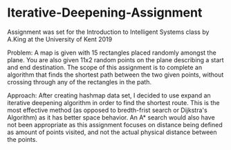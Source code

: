 # Iterative-Deepening-Assignment

Assignment was set for the Introduction to Intelligent Systems class by A.King at the University of Kent 2019

Problem:
A map is given with 15 rectangles placed randomly amongst the plane. You are also given 11x2 random points on the plane describing a start and end destination. The scope of this assignment is to complete an algorithm that finds the shortest path between the two given points, without crossing through any of the rectangles in the path. 

Approach:
After creating hashmap data set, I decided to use expand an iterative deepening algorithm in order to find the shortest route. This is the most effective method (as opposed to bredth-frist search or Dijkstra's Algorithm) as it has better space behavior. An A* search would also have not been appropriate as this assignment focuses on distance being defined as amount of points visited, and not the actual physical distance between the points.
